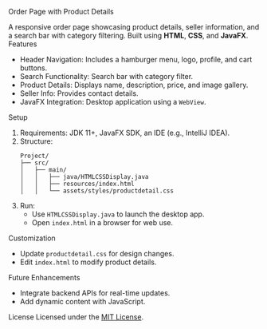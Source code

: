Order Page with Product Details

A responsive order page showcasing product details, seller information, and a search bar with category filtering. Built using **HTML**, **CSS**, and **JavaFX**.
Features

- Header Navigation: Includes a hamburger menu, logo, profile, and cart buttons.
- Search Functionality: Search bar with category filter.
- Product Details: Displays name, description, price, and image gallery.
- Seller Info: Provides contact details.
- JavaFX Integration: Desktop application using a `WebView`.

Setup
1. Requirements: JDK 11+, JavaFX SDK, an IDE (e.g., IntelliJ IDEA).
2. Structure:
   ```
   Project/
   ├── src/
   │   ├── main/
   │   │   ├── java/HTMLCSSDisplay.java
   │   │   ├── resources/index.html
   │   │   └── assets/styles/productdetail.css
   ```
3. Run:
   - Use `HTMLCSSDisplay.java` to launch the desktop app.
   - Open `index.html` in a browser for web use.

Customization
- Update `productdetail.css` for design changes.
- Edit `index.html` to modify product details.

Future Enhancements
- Integrate backend APIs for real-time updates.
- Add dynamic content with JavaScript.

License
Licensed under the [MIT License](LICENSE).
